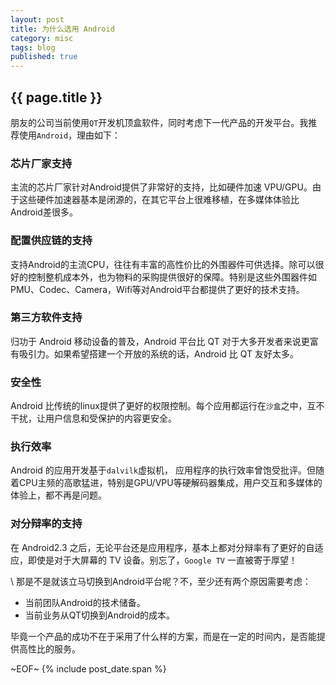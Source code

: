 ```yaml
---
layout: post
title: 为什么选用 Android
category: misc
tags: blog
published: true
---
```


## {{ page.title }}

朋友的公司当前使用`QT`开发机顶盒软件，同时考虑下一代产品的开发平台。我推荐使用`Android`，理由如下：

### 芯片厂家支持
主流的芯片厂家针对Android提供了非常好的支持，比如硬件加速 VPU/GPU。由于这些硬件加速器基本是闭源的，在其它平台上很难移植，在多媒体体验比Android差很多。

### 配置供应链的支持
支持Android的主流CPU，往往有丰富的高性价比的外围器件可供选择。除可以很好的控制整机成本外，也为物料的采购提供很好的保障。特别是这些外围器件如PMU、Codec、Camera，Wifi等对Android平台都提供了更好的技术支持。

### 第三方软件支持
归功于 Android 移动设备的普及，Android 平台比 QT 对于大多开发者来说更富有吸引力。如果希望搭建一个开放的系统的话，Android 比 QT 友好太多。

### 安全性
Android 比传统的linux提供了更好的权限控制。每个应用都运行在`沙盒`之中，互不干扰，让用户信息和受保护的内容更安全。

### 执行效率
Android 的应用开发基于`dalvilk`虚拟机， 应用程序的执行效率曾饱受批评。但随着CPU主频的高歌猛进，特别是GPU/VPU等硬解码器集成，用户交互和多媒体的体验上，都不再是问题。

### 对分辩率的支持
在 Android2.3 之后，无论平台还是应用程序，基本上都对分辩率有了更好的自适应，即使是对于大屏幕的 TV 设备。别忘了，`Google TV` 一直被寄于厚望！

\\
那是不是就该立马切换到Android平台呢？不，至少还有两个原因需要考虑：

- 当前团队Android的技术储备。
- 当前业务从QT切换到Android的成本。

毕竟一个产品的成功不在于采用了什么样的方案，而是在一定的时间内，是否能提供高性比的服务。


~EOF~ {% include post_date.span %}
